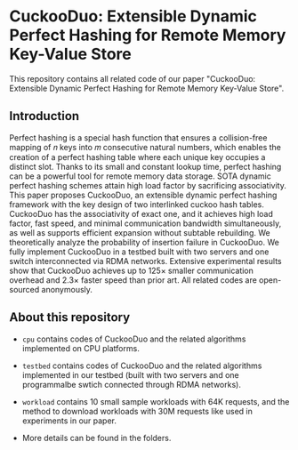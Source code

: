 # CuckooDuo: Extensible Dynamic Perfect Hashing for Remote Memory Key-Value Store

This repository contains all related code of our paper "CuckooDuo: Extensible Dynamic Perfect Hashing for Remote Memory Key-Value Store". 

## Introduction

Perfect hashing is a special hash function that ensures a collision-free mapping of 𝑛 keys into 𝑚 consecutive natural numbers, which enables the creation of a perfect hashing table where each unique key occupies a distinct slot. Thanks to its small and constant lookup time, perfect hashing can be a powerful tool for remote memory data storage. SOTA dynamic perfect hashing schemes attain high load factor by sacrificing associativity. This paper proposes CuckooDuo, an extensible dynamic perfect hashing framework with the key design of two interlinked cuckoo hash tables. CuckooDuo has the associativity of exact one, and it achieves high load factor, fast speed, and minimal communication bandwidth simultaneously, as well as supports efficient expansion without subtable rebuilding. We theoretically analyze the probability of insertion failure in CuckooDuo. We fully implement CuckooDuo in a testbed built with two servers and one switch interconnected via RDMA networks. Extensive experimental results show that CuckooDuo achieves up to 125× smaller communication overhead and 2.3× faster speed than prior art. All related codes are open-sourced anonymously.

## About this repository

* `cpu` contains codes of CuckooDuo and the related algorithms implemented on CPU platforms. 

* `testbed` contains codes of CuckooDuo and the related algorithms implemented in our testbed (built with two servers and one programmalbe swtich connected through RDMA networks).

* `workload` contains 10 small sample workloads with 64K requests, and the method to download workloads with 30M requests like used in experiments in our paper.

* More details can be found in the folders.
